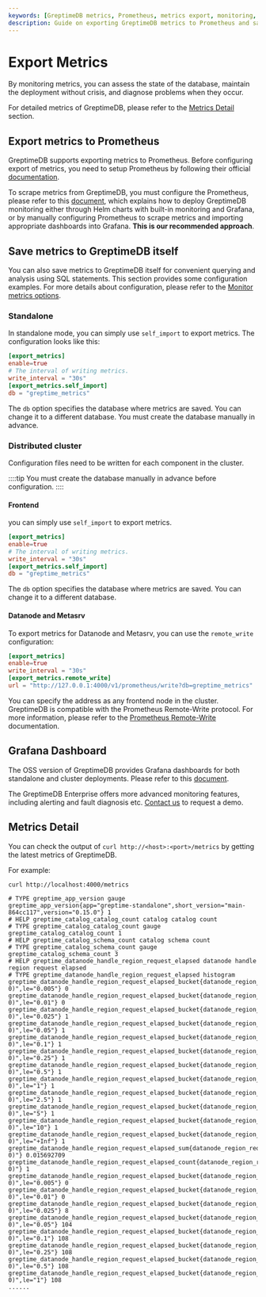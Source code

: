 ```yaml
---
keywords: [GreptimeDB metrics, Prometheus, metrics export, monitoring, configuration examples]
description: Guide on exporting GreptimeDB metrics to Prometheus and saving metrics to GreptimeDB itself. Includes configuration examples for standalone and distributed cluster modes, and details on various metrics.
---
```


# Export Metrics

By monitoring metrics, you can assess the state of the database, maintain the deployment without crisis, and diagnose problems when they occur.

For detailed metrics of GreptimeDB, please refer to the [Metrics Detail](#metrics-detail) section.

## Export metrics to Prometheus

GreptimeDB supports exporting metrics to Prometheus.
Before configuring export of metrics, you need to setup Prometheus by following their official [documentation](https://prometheus.io/docs/prometheus/latest/installation/).

To scrape metrics from GreptimeDB, you must configure the Prometheus, please refer to this [document](https://github.com/GreptimeTeam/greptimedb/tree/VAR::greptimedbVersion/grafana#helm), which explains how to deploy GreptimeDB monitoring either through Helm charts with built-in monitoring and Grafana, or by manually configuring Prometheus to scrape metrics and importing appropriate dashboards into Grafana. **This is our recommended approach**.

## Save metrics to GreptimeDB itself

You can also save metrics to GreptimeDB itself for convenient querying and analysis using SQL statements.
This section provides some configuration examples.
For more details about configuration, please refer to the [Monitor metrics options](/user-guide/deployments/configuration.md#monitor-metrics-options).

### Standalone

In standalone mode, you can simply use `self_import` to export metrics.
The configuration looks like this:

```toml
[export_metrics]
enable=true
# The interval of writing metrics.
write_interval = "30s"
[export_metrics.self_import]
db = "greptime_metrics"
```

The `db` option specifies the database where metrics are saved. You can change it to a different database. You must create the database manually in advance.

### Distributed cluster

Configuration files need to be written for each component in the cluster.

::::tip
You must create the database manually in advance before configuration.
::::

#### Frontend

you can simply use `self_import` to export metrics.

```toml
[export_metrics]
enable=true
# The interval of writing metrics.
write_interval = "30s"
[export_metrics.self_import]
db = "greptime_metrics"
```

The `db` option specifies the database where metrics are saved. You can change it to a different database.

#### Datanode and Metasrv

To export metrics for Datanode and Metasrv, you can use the `remote_write` configuration:

```toml
[export_metrics]
enable=true
write_interval = "30s"
[export_metrics.remote_write]
url = "http://127.0.0.1:4000/v1/prometheus/write?db=greptime_metrics"
```

You can specify the address as any frontend node in the cluster. GreptimeDB is compatible with the Prometheus Remote-Write protocol. For more information, please refer to the [Prometheus Remote-Write](/user-guide/ingest-data/for-observability/prometheus.md) documentation.

## Grafana Dashboard

The OSS version of GreptimeDB provides Grafana dashboards for both standalone and cluster deployments. Please refer to this [document](https://github.com/GreptimeTeam/greptimedb/tree/VAR::greptimedbVersion/grafana).

The GreptimeDB Enterprise offers more advanced monitoring features, including alerting and fault diagnosis etc. [Contact us](https://greptime.com/contactus) to request a demo.

## Metrics Detail

You can check the output of `curl http://<host>:<port>/metrics` by getting the latest metrics of GreptimeDB.

For example:

```bash
curl http://localhost:4000/metrics
```

```text
# TYPE greptime_app_version gauge
greptime_app_version{app="greptime-standalone",short_version="main-864cc117",version="0.15.0"} 1
# HELP greptime_catalog_catalog_count catalog catalog count
# TYPE greptime_catalog_catalog_count gauge
greptime_catalog_catalog_count 1
# HELP greptime_catalog_schema_count catalog schema count
# TYPE greptime_catalog_schema_count gauge
greptime_catalog_schema_count 3
# HELP greptime_datanode_handle_region_request_elapsed datanode handle region request elapsed
# TYPE greptime_datanode_handle_region_request_elapsed histogram
greptime_datanode_handle_region_request_elapsed_bucket{datanode_region_request_type="Create",region_id="4569845202944(1064, 0)",le="0.005"} 0
greptime_datanode_handle_region_request_elapsed_bucket{datanode_region_request_type="Create",region_id="4569845202944(1064, 0)",le="0.01"} 0
greptime_datanode_handle_region_request_elapsed_bucket{datanode_region_request_type="Create",region_id="4569845202944(1064, 0)",le="0.025"} 1
greptime_datanode_handle_region_request_elapsed_bucket{datanode_region_request_type="Create",region_id="4569845202944(1064, 0)",le="0.05"} 1
greptime_datanode_handle_region_request_elapsed_bucket{datanode_region_request_type="Create",region_id="4569845202944(1064, 0)",le="0.1"} 1
greptime_datanode_handle_region_request_elapsed_bucket{datanode_region_request_type="Create",region_id="4569845202944(1064, 0)",le="0.25"} 1
greptime_datanode_handle_region_request_elapsed_bucket{datanode_region_request_type="Create",region_id="4569845202944(1064, 0)",le="0.5"} 1
greptime_datanode_handle_region_request_elapsed_bucket{datanode_region_request_type="Create",region_id="4569845202944(1064, 0)",le="1"} 1
greptime_datanode_handle_region_request_elapsed_bucket{datanode_region_request_type="Create",region_id="4569845202944(1064, 0)",le="2.5"} 1
greptime_datanode_handle_region_request_elapsed_bucket{datanode_region_request_type="Create",region_id="4569845202944(1064, 0)",le="5"} 1
greptime_datanode_handle_region_request_elapsed_bucket{datanode_region_request_type="Create",region_id="4569845202944(1064, 0)",le="10"} 1
greptime_datanode_handle_region_request_elapsed_bucket{datanode_region_request_type="Create",region_id="4569845202944(1064, 0)",le="+Inf"} 1
greptime_datanode_handle_region_request_elapsed_sum{datanode_region_request_type="Create",region_id="4569845202944(1064, 0)"} 0.015692709
greptime_datanode_handle_region_request_elapsed_count{datanode_region_request_type="Create",region_id="4569845202944(1064, 0)"} 1
greptime_datanode_handle_region_request_elapsed_bucket{datanode_region_request_type="Put",region_id="4574140170240(1065, 0)",le="0.005"} 0
greptime_datanode_handle_region_request_elapsed_bucket{datanode_region_request_type="Put",region_id="4574140170240(1065, 0)",le="0.01"} 0
greptime_datanode_handle_region_request_elapsed_bucket{datanode_region_request_type="Put",region_id="4574140170240(1065, 0)",le="0.025"} 8
greptime_datanode_handle_region_request_elapsed_bucket{datanode_region_request_type="Put",region_id="4574140170240(1065, 0)",le="0.05"} 104
greptime_datanode_handle_region_request_elapsed_bucket{datanode_region_request_type="Put",region_id="4574140170240(1065, 0)",le="0.1"} 108
greptime_datanode_handle_region_request_elapsed_bucket{datanode_region_request_type="Put",region_id="4574140170240(1065, 0)",le="0.25"} 108
greptime_datanode_handle_region_request_elapsed_bucket{datanode_region_request_type="Put",region_id="4574140170240(1065, 0)",le="0.5"} 108
greptime_datanode_handle_region_request_elapsed_bucket{datanode_region_request_type="Put",region_id="4574140170240(1065, 0)",le="1"} 108
......
```